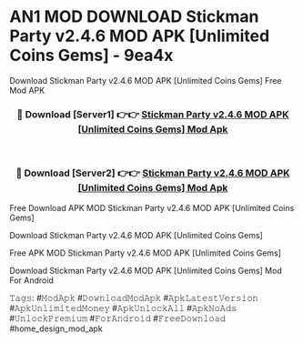 # AN1 MOD DOWNLOAD Stickman Party v2.4.6 MOD APK [Unlimited Coins Gems] - 9ea4x
Download Stickman Party v2.4.6 MOD APK [Unlimited Coins Gems] Free Mod APK

<div align="center">
<h3>🔴 Download [Server1] 👉👉 <a href="https://apk-comot.site?title=Stickman_Party_v2.4.6_MOD_APK_[Unlimited_Coins_Gems]">Stickman Party v2.4.6 MOD APK [Unlimited Coins Gems] Mod Apk</a></h3><br>

<h3>🔴 Download [Server2] 👉👉 <a href="https://apk-comot.site?title=Stickman_Party_v2.4.6_MOD_APK_[Unlimited_Coins_Gems]">Stickman Party v2.4.6 MOD APK [Unlimited Coins Gems] Mod Apk</a></h3>
</div>


Free Download APK MOD Stickman Party v2.4.6 MOD APK [Unlimited Coins Gems]

Download Stickman Party v2.4.6 MOD APK [Unlimited Coins Gems] 

Free APK MOD Stickman Party v2.4.6 MOD APK [Unlimited Coins Gems] 

Download Stickman Party v2.4.6 MOD APK [Unlimited Coins Gems] Mod For Android

𝚃𝚊𝚐𝚜: #𝙼𝚘𝚍𝙰𝚙𝚔 #𝙳𝚘𝚠𝚗𝚕𝚘𝚊𝚍𝙼𝚘𝚍𝙰𝚙𝚔 #𝙰𝚙𝚔𝙻𝚊𝚝𝚎𝚜𝚝𝚅𝚎𝚛𝚜𝚒𝚘𝚗 #𝙰𝚙𝚔𝚄𝚗𝚕𝚒𝚖𝚒𝚝𝚎𝚍𝙼𝚘𝚗𝚎𝚢 #𝙰𝚙𝚔𝚄𝚗𝚕𝚘𝚌𝚔𝙰𝚕𝚕 #𝙰𝚙𝚔𝙽𝚘𝙰𝚍𝚜 #𝚄𝚗𝚕𝚘𝚌𝚔𝙿𝚛𝚎𝚖𝚒𝚞𝚖 #𝙵𝚘𝚛𝙰𝚗𝚍𝚛𝚘𝚒𝚍 #𝙵𝚛𝚎𝚎𝙳𝚘𝚠𝚗𝚕𝚘𝚊𝚍 #home_design_mod_apk